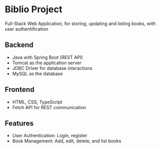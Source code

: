 # Biblio Project

Full-Stack Web Application, for storing, updating and listing books, with user authentification 

## Backend

- Java with Spring Boot (REST API)
- Tomcat as the application server
- JDBC Driver for database interactions
- MySQL as the database

## Frontend

- HTML, CSS, TypeScript
- Fetch API for REST communication

## Features

- User Authentication: Login, register
- Book Management: Add, edit, delete, and list books
